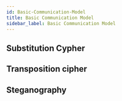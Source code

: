 ```yaml
---
id: Basic-Communication-Model
title: Basic Communication Model
sidebar_label: Basic Communication Model
---
```



## Substitution Cypher

## Transposition cipher

## Steganography
